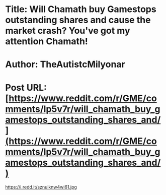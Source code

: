 # Title: Will Chamath buy Gamestops outstanding shares and cause the market crash? You've got my attention Chamath!
# Author: TheAutistcMilyonar
# Post URL: [https://www.reddit.com/r/GME/comments/lp5v7r/will_chamath_buy_gamestops_outstanding_shares_and/](https://www.reddit.com/r/GME/comments/lp5v7r/will_chamath_buy_gamestops_outstanding_shares_and/)


https://i.redd.it/sznuiknw4wi61.jpg